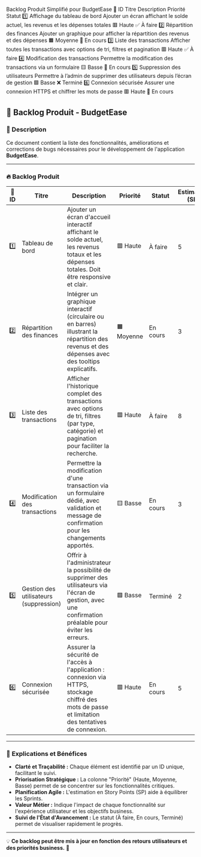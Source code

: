  Backlog Produit Simplifié pour BudgetEase
📌 ID	Titre	Description	Priorité	Statut
1️⃣	Affichage du tableau de bord	Ajouter un écran affichant le solde actuel, les revenus et les dépenses totales	🟥 Haute	✅ À faire
2️⃣	Répartition des finances	Ajouter un graphique pour afficher la répartition des revenus et des dépenses	🟧 Moyenne	🔄 En cours
3️⃣	Liste des transactions	Afficher toutes les transactions avec options de tri, filtres et pagination	🟥 Haute	✅ À faire
4️⃣	Modification des transactions	Permettre la modification des transactions via un formulaire	🟨 Basse	🔄 En cours
5️⃣	Suppression des utilisateurs	Permettre à l’admin de supprimer des utilisateurs depuis l’écran de gestion	🟩 Basse	❌ Terminé
6️⃣	Connexion sécurisée	Assurer une connexion HTTPS et chiffrer les mots de passe	🟥 Haute	🔄 En cours



## 📌 Backlog Produit - BudgetEase

### 📝 Description
Ce document contient la liste des fonctionnalités, améliorations et corrections de bugs nécessaires pour le développement de l'application **BudgetEase**.

---

### 🔥 **Backlog Produit**

| 📌 **ID** | **Titre** | **Description** | **Priorité** | **Statut** | **Estimation (SP)** | **Valeur Métier** |
|-----------|-----------------------------------|------------------------------------------------------------------------------------------------------------------------------------------------------|---------------------|--------------------|---------------------|----------------------|
| 1️⃣       | Tableau de bord                   | Ajouter un écran d'accueil interactif affichant le solde actuel, les revenus totaux et les dépenses totales. Doit être responsive et clair.        | 🟥 Haute            | À faire            | 5                   | Élevée               |
| 2️⃣       | Répartition des finances          | Intégrer un graphique interactif (circulaire ou en barres) illustrant la répartition des revenus et des dépenses avec des tooltips explicatifs.      | 🟧 Moyenne          | En cours           | 3                   | Moyenne              |
| 3️⃣       | Liste des transactions            | Afficher l'historique complet des transactions avec options de tri, filtres (par type, catégorie) et pagination pour faciliter la recherche.       | 🟥 Haute            | À faire            | 8                   | Élevée               |
| 4️⃣       | Modification des transactions     | Permettre la modification d'une transaction via un formulaire dédié, avec validation et message de confirmation pour les changements apportés.       | 🟨 Basse            | En cours           | 3                   | Moyenne              |
| 5️⃣       | Gestion des utilisateurs (suppression) | Offrir à l'administrateur la possibilité de supprimer des utilisateurs via l'écran de gestion, avec une confirmation préalable pour éviter les erreurs. | 🟩 Basse            | Terminé            | 2                   | Faible               |
| 6️⃣       | Connexion sécurisée               | Assurer la sécurité de l'accès à l'application : connexion via HTTPS, stockage chiffré des mots de passe et limitation des tentatives de connexion. | 🟥 Haute            | En cours           | 5                   | Élevée               |

---

### 📌 **Explications et Bénéfices**
- **Clarté et Traçabilité :** Chaque élément est identifié par un ID unique, facilitant le suivi.
- **Priorisation Stratégique :** La colonne "Priorité" (Haute, Moyenne, Basse) permet de se concentrer sur les fonctionnalités critiques.
- **Planification Agile :** L'estimation en Story Points (SP) aide à équilibrer les Sprints.
- **Valeur Métier :** Indique l'impact de chaque fonctionnalité sur l'expérience utilisateur et les objectifs business.
- **Suivi de l'État d'Avancement :** Le statut (À faire, En cours, Terminé) permet de visualiser rapidement le progrès.

---

💡 **Ce backlog peut être mis à jour en fonction des retours utilisateurs et des priorités business.** 🚀
